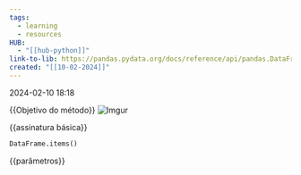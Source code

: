 ```yaml
---
tags:
  - learning
  - resources
HUB:
  - "[[hub-python]]"
link-to-lib: https://pandas.pydata.org/docs/reference/api/pandas.DataFrame.items.html
created: "[[10-02-2024]]"
---
```

2024-02-10 18:18

{{Objetivo do método}}
![Imgur](https://i.imgur.com/DViAoGj.png)

{{assinatura básica}}

```python
DataFrame.items()
```

{{parâmetros}}

